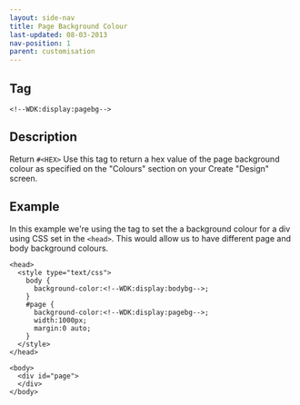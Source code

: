 ```yaml
---
layout: side-nav
title: Page Background Colour
last-updated: 08-03-2013
nav-position: 1
parent: customisation
---
```


## Tag

`<!--WDK:display:pagebg-->`

## Description

Return `#<HEX>`
Use this tag to return a hex value of the page background colour as specified on the "Colours" section on your Create "Design" screen.

## Example

In this example we're using the tag to set the a background colour for a div using CSS set in the `<head>`. This would allow us to have different page and body background colours.

~~~
<head>
  <style type="text/css">
    body {
      background-color:<!--WDK:display:bodybg-->;
    }
    #page {
      background-color:<!--WDK:display:pagebg-->;
      width:1000px;
      margin:0 auto;
    }
  </style>
</head>

<body>
  <div id="page">
  </div>
</body>
~~~